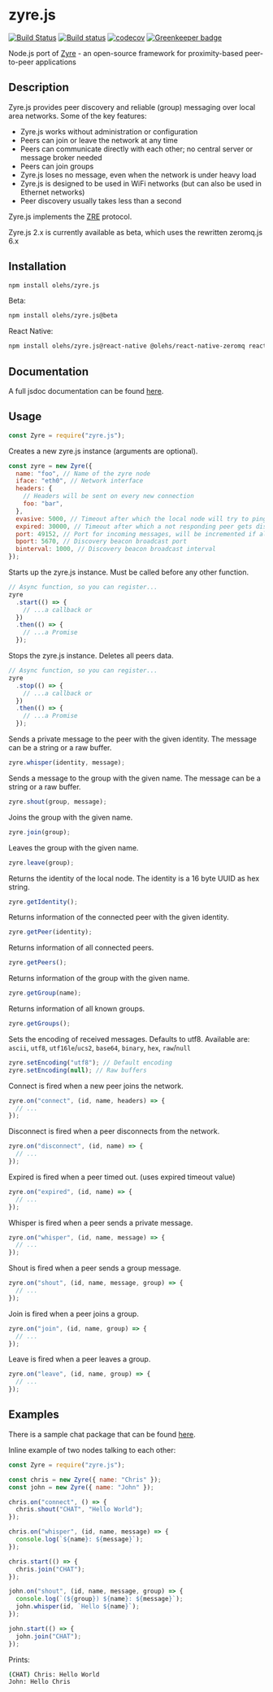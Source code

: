 # zyre.js

[![Build Status](https://travis-ci.org/interpretor/zyre.js.svg?branch=master)](https://travis-ci.org/interpretor/zyre.js)
[![Build status](https://ci.appveyor.com/api/projects/status/plddo0jv41aa04j6?svg=true)](https://ci.appveyor.com/project/interpretor/zyre-js)
[![codecov](https://codecov.io/gh/interpretor/zyre.js/branch/master/graph/badge.svg)](https://codecov.io/gh/interpretor/zyre.js)
[![Greenkeeper badge](https://badges.greenkeeper.io/interpretor/zyre.js.svg)](https://greenkeeper.io/)

Node.js port of [Zyre](https://github.com/zeromq/zyre) - an open-source framework for proximity-based peer-to-peer applications

## Description

Zyre.js provides peer discovery and reliable (group) messaging over local area networks. Some of the key features:

- Zyre.js works without administration or configuration
- Peers can join or leave the network at any time
- Peers can communicate directly with each other; no central server or message broker needed
- Peers can join groups
- Zyre.js loses no message, even when the network is under heavy load
- Zyre.js is designed to be used in WiFi networks (but can also be used in Ethernet networks)
- Peer discovery usually takes less than a second

Zyre.js implements the [ZRE](https://rfc.zeromq.org/spec:36/ZRE/) protocol.

Zyre.js 2.x is currently available as beta, which uses the rewritten zeromq.js 6.x

## Installation

```bash
npm install olehs/zyre.js
```

Beta:

```bash
npm install olehs/zyre.js@beta
```

React Native:

```bash
npm install olehs/zyre.js@react-native @olehs/react-native-zeromq react-native-get-random-values react-native-os react-native-tcp-socket react-native-udp
```

## Documentation

A full jsdoc documentation can be found [here](https://interpretor.github.io/zyre.js/).

## Usage

```js
const Zyre = require("zyre.js");
```

Creates a new zyre.js instance (arguments are optional).

```js
const zyre = new Zyre({
  name: "foo", // Name of the zyre node
  iface: "eth0", // Network interface
  headers: {
    // Headers will be sent on every new connection
    foo: "bar",
  },
  evasive: 5000, // Timeout after which the local node will try to ping a not responding peer
  expired: 30000, // Timeout after which a not responding peer gets disconnected
  port: 49152, // Port for incoming messages, will be incremented if already in use
  bport: 5670, // Discovery beacon broadcast port
  binterval: 1000, // Discovery beacon broadcast interval
});
```

Starts up the zyre.js instance. Must be called before any other function.

```js
// Async function, so you can register...
zyre
  .start(() => {
    // ...a callback or
  })
  .then(() => {
    // ...a Promise
  });
```

Stops the zyre.js instance. Deletes all peers data.

```js
// Async function, so you can register...
zyre
  .stop(() => {
    // ...a callback or
  })
  .then(() => {
    // ...a Promise
  });
```

Sends a private message to the peer with the given identity.
The message can be a string or a raw buffer.

```js
zyre.whisper(identity, message);
```

Sends a message to the group with the given name.
The message can be a string or a raw buffer.

```js
zyre.shout(group, message);
```

Joins the group with the given name.

```js
zyre.join(group);
```

Leaves the group with the given name.

```js
zyre.leave(group);
```

Returns the identity of the local node. The identity is a 16 byte UUID as hex string.

```js
zyre.getIdentity();
```

Returns information of the connected peer with the given identity.

```js
zyre.getPeer(identity);
```

Returns information of all connected peers.

```js
zyre.getPeers();
```

Returns information of the group with the given name.

```js
zyre.getGroup(name);
```

Returns information of all known groups.

```js
zyre.getGroups();
```

Sets the encoding of received messages. Defaults to utf8.
Available are: `ascii`, `utf8`, `utf16le`/`ucs2`, `base64`, `binary`, `hex`, `raw`/`null`

```js
zyre.setEncoding("utf8"); // Default encoding
zyre.setEncoding(null); // Raw buffers
```

Connect is fired when a new peer joins the network.

```js
zyre.on("connect", (id, name, headers) => {
  // ...
});
```

Disconnect is fired when a peer disconnects from the network.

```js
zyre.on("disconnect", (id, name) => {
  // ...
});
```

Expired is fired when a peer timed out. (uses expired timeout value)

```js
zyre.on("expired", (id, name) => {
  // ...
});
```

Whisper is fired when a peer sends a private message.

```js
zyre.on("whisper", (id, name, message) => {
  // ...
});
```

Shout is fired when a peer sends a group message.

```js
zyre.on("shout", (id, name, message, group) => {
  // ...
});
```

Join is fired when a peer joins a group.

```js
zyre.on("join", (id, name, group) => {
  // ...
});
```

Leave is fired when a peer leaves a group.

```js
zyre.on("leave", (id, name, group) => {
  // ...
});
```

## Examples

There is a sample chat package that can be found [here](https://github.com/interpretor/zyre-chat).

Inline example of two nodes talking to each other:

```js
const Zyre = require("zyre.js");

const chris = new Zyre({ name: "Chris" });
const john = new Zyre({ name: "John" });

chris.on("connect", () => {
  chris.shout("CHAT", "Hello World");
});

chris.on("whisper", (id, name, message) => {
  console.log(`${name}: ${message}`);
});

chris.start(() => {
  chris.join("CHAT");
});

john.on("shout", (id, name, message, group) => {
  console.log(`(${group}) ${name}: ${message}`);
  john.whisper(id, `Hello ${name}`);
});

john.start(() => {
  john.join("CHAT");
});
```

Prints:

```bash
(CHAT) Chris: Hello World
John: Hello Chris
```
